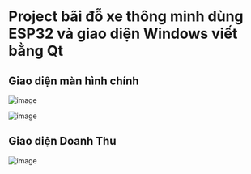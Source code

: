 <h1>Project bãi đỗ xe thông minh dùng ESP32 và giao diện Windows viết bằng Qt</h1>   
<h2>Giao diện màn hình chính</h2>

![image](https://github.com/user-attachments/assets/4c69eafb-4bdb-4321-b538-a65bf50fc49f)

![image](https://github.com/user-attachments/assets/5df5cfe1-76ed-4d21-8354-618fa153ff5a)


<h2>Giao diện Doanh Thu</h2>


   ![image](https://github.com/user-attachments/assets/142213c8-6856-45f8-830f-ed4b63708c13)

